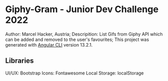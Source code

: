 # Giphy-Gram - Junior Dev Challenge 2022

Author: Marcel Hacker, Austria;
Descripition: List Gifs from Giphy API which can be added and removed to the user's favourites;
This project was generated with [Angular CLI](https://github.com/angular/angular-cli) version 13.2.1.

## Libraries

UI/UX: Bootstrap
Icons: Fontawesome
Local Storage: localStorage
